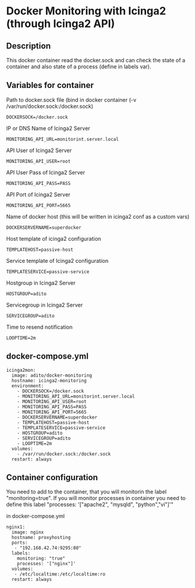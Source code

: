 # Docker Monitoring with Icinga2 (through Icinga2 API)
## Description
This docker container read the docker.sock and can check the state of a container and also state of a process (define in labels var).

## Variables for container
    
Path to docker.sock file (bind in docker container (-v /var/run/docker.sock:/docker.sock)

    DOCKERSOCK=/docker.sock
    
IP or DNS Name of Icinga2 Server

    MONITORING_API_URL=monitorint.server.local
    
API User of Icinga2 Server
    
    MONITORING_API_USER=root
    
API User Pass of Icinga2 Server
    
    MONITORING_API_PASS=PASS

API Port of Icinga2 Server

    MONITORING_API_PORT=5665

Name of docker host (this will be written in icinga2 conf as a custom vars)

    DOCKERSERVERNAME=superdocker
    
Host template of icinga2 configuration
    
    TEMPLATEHOST=passive-host

Service template of Icinga2 configuration

    TEMPLATESERVICE=passive-service

Hostgroup in Icinga2 Server

    HOSTGROUP=adito

Servicegroup in Icinga2 Server    

    SERVICEGROUP=adito
    
Time to resend notification
    
    LOOPTIME=2m
    
## docker-compose.yml

    icinga2mon:
      image: adito/docker-monitoring
      hostname: icinga2-monitoring
      environment:
        - DOCKERSOCK=/docker.sock
        - MONITORING_API_URL=monitorint.server.local
        - MONITORING_API_USER=root
        - MONITORING_API_PASS=PASS
        - MONITORING_API_PORT=5665
        - DOCKERSERVERNAME=superdocker
        - TEMPLATEHOST=passive-host
        - TEMPLATESERVICE=passive-service
        - HOSTGROUP=adito
        - SERVICEGROUP=adito
        - LOOPTIME=2m
      volumes:
        - /var/run/docker.sock:/docker.sock
      restart: always
      
## Container configuration
You need to add to the container, that you will monitorin the label "monitoring=true".
If you will monitor processes in container you need to define this label "processes: '["apache2", "mysqld", "python","vi"]'"

in docker-compose.yml

    nginx1:
      image: nginx
      hostname: proxyhosting
      ports:
       - "192.168.42.74:9295:80"
      labels:
        monitoring: "true"
        processes: '["nginx"]'
      volumes:
       - /etc/localtime:/etc/localtime:ro
      restart: always
